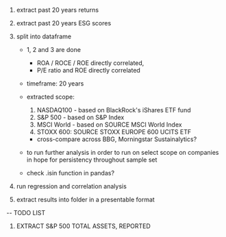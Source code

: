 1. extract past 20 years returns
2. extract past 20 years ESG scores
3. split into dataframe

    - 1, 2 and 3 are done
        - ROA / ROCE / ROE directly correlated, 
        - P/E ratio and ROE directly correlated
    
    - timeframe: 20 years

    - extracted scope:
        1. NASDAQ100 - based on BlackRock's iShares ETF fund
        2. S&P 500 - based on S&P Index
        3. MSCI World - based on SOURCE MSCI World Index
        4. STOXX 600: SOURCE STOXX EUROPE 600 UCITS ETF

        - cross-compare across BBG, Morningstar Sustainalytics?

    - to run further analysis in order to run on select scope on companies in hope for persistency throughout sample set
    - check .isin function in pandas?
    
4. run regression and correlation analysis

5. extract results into folder in a presentable format


-- TODO LIST 
1. EXTRACT S&P 500 TOTAL ASSETS, REPORTED